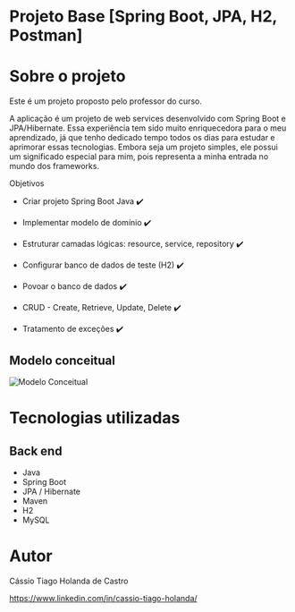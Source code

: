 # Projeto Base [Spring Boot, JPA, H2, Postman]

# Sobre o projeto

Este é um projeto proposto pelo professor do curso.

A aplicação é um projeto de web services desenvolvido com Spring Boot e JPA/Hibernate. Essa experiência tem sido muito enriquecedora para o meu aprendizado, já que tenho dedicado tempo todos os dias para estudar e aprimorar essas tecnologias. Embora seja um projeto simples, ele possui um significado especial para mim, pois representa a minha entrada no mundo dos frameworks.

Objetivos 
- Criar projeto Spring Boot Java :heavy_check_mark:

- Implementar modelo de domínio :heavy_check_mark:

- Estruturar camadas lógicas: resource, service, repository :heavy_check_mark:

- Configurar banco de dados de teste (H2) :heavy_check_mark:

- Povoar o banco de dados :heavy_check_mark:

- CRUD - Create, Retrieve, Update, Delete :heavy_check_mark:

- Tratamento de exceções :heavy_check_mark:

## Modelo conceitual
![Modelo Conceitual](https://github.com/slnntk/Projeto-Base/blob/pre-merge/ModeloConceitual.png)

# Tecnologias utilizadas
## Back end
- Java
- Spring Boot
- JPA / Hibernate
- Maven
- H2
- MySQL

# Autor

Cássio Tiago Holanda de Castro

https://www.linkedin.com/in/cassio-tiago-holanda/

